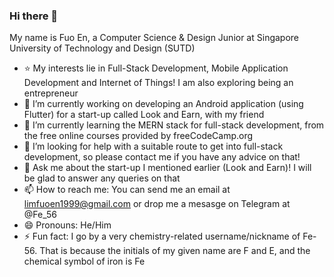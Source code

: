 ### Hi there 👋
My name is Fuo En, a Computer Science & Design Junior at Singapore University of Technology and Design (SUTD)

- ⭐ My interests lie in Full-Stack Development, Mobile Application Development and Internet of Things! I am also exploring being an entrepreneur
- 🔭 I’m currently working on developing an Android application (using Flutter) for a start-up called Look and Earn, with my friend
- 🌱 I’m currently learning the MERN stack for full-stack development, from the free online courses provided by freeCodeCamp.org
- 🤔 I’m looking for help with a suitable route to get into full-stack development, so please contact me if you have any advice on that!
- 💬 Ask me about the start-up I mentioned earlier (Look and Earn)! I will be glad to answer any queries on that
- 📫 How to reach me: You can send me an email at limfuoen1999@gmail.com or drop me a mesasge on Telegram at @Fe_56
- 😄 Pronouns: He/Him
- ⚡ Fun fact: I go by a very chemistry-related username/nickname of Fe-56. That is because the initials of my given name are F and E, and the chemical symbol of iron is Fe
